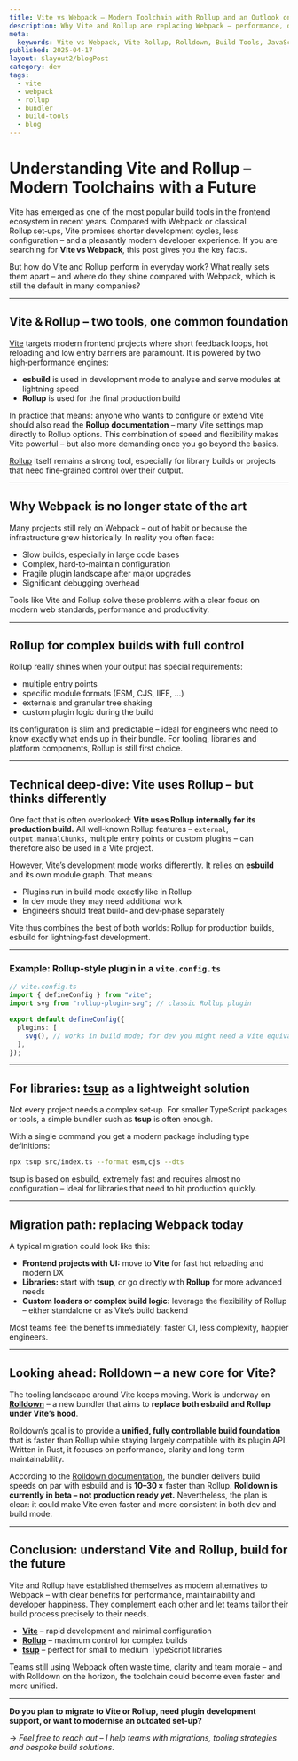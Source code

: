 ```yaml
---
title: Vite vs Webpack – Modern Toolchain with Rollup and an Outlook on Rolldowns
description: Why Vite and Rollup are replacing Webpack – performance, developer experience, migration tips and a look at Rolldown.
meta:
  keywords: Vite vs Webpack, Vite Rollup, Rolldown, Build Tools, JavaScript Bundler, tsup, Migration, Developer Experienc
published: 2025-04-17
layout: $layout2/blogPost
category: dev
tags:
  - vite
  - webpack
  - rollup
  - bundler
  - build-tools
  - blog
---
```


# Understanding Vite and Rollup – Modern Toolchains with a Future

Vite has emerged as one of the most popular build tools in the frontend ecosystem in recent years. Compared with Webpack or classical Rollup set‑ups, Vite promises shorter development cycles, less configuration – and a pleasantly modern developer experience.
If you are searching for **Vite vs Webpack**, this post gives you the key facts.

But how do Vite and Rollup perform in everyday work? What really sets them apart – and where do they shine compared with Webpack, which is still the default in many companies?

---

## Vite & Rollup – two tools, one common foundation

[Vite](https://vitejs.dev) targets modern frontend projects where short feedback loops, hot reloading and low entry barriers are paramount. It is powered by two high‑performance engines:

- **esbuild** is used in development mode to analyse and serve modules at lightning speed
- **Rollup** is used for the final production build

In practice that means: anyone who wants to configure or extend Vite should also read the **Rollup documentation** – many Vite settings map directly to Rollup options.
This combination of speed and flexibility makes Vite powerful – but also more demanding once you go beyond the basics.

[Rollup](https://rollupjs.org) itself remains a strong tool, especially for library builds or projects that need fine‑grained control over their output.

---

## Why Webpack is no longer state of the art

Many projects still rely on Webpack – out of habit or because the infrastructure grew historically. In reality you often face:

- Slow builds, especially in large code bases
- Complex, hard‑to‑maintain configuration
- Fragile plugin landscape after major upgrades
- Significant debugging overhead

Tools like Vite and Rollup solve these problems with a clear focus on modern web standards, performance and productivity.

---

## Rollup for complex builds with full control

Rollup really shines when your output has special requirements:

- multiple entry points
- specific module formats (ESM, CJS, IIFE, …)
- externals and granular tree shaking
- custom plugin logic during the build

Its configuration is slim and predictable – ideal for engineers who need to know exactly what ends up in their bundle. For tooling, libraries and platform components, Rollup is still first choice.

---

## Technical deep‑dive: Vite uses Rollup – but thinks differently

One fact that is often overlooked: **Vite uses Rollup internally for its production build.** All well‑known Rollup features – `external`, `output.manualChunks`, multiple entry points or custom plugins – can therefore also be used in a Vite project.

However, Vite’s development mode works differently. It relies on **esbuild** and its own module graph. That means:

- Plugins run in build mode exactly like in Rollup
- In dev mode they may need additional work
- Engineers should treat build‑ and dev‑phase separately

Vite thus combines the best of both worlds: Rollup for production builds, esbuild for lightning‑fast development.

---

### Example: Rollup‑style plugin in a `vite.config.ts`

```ts
// vite.config.ts
import { defineConfig } from "vite";
import svg from "rollup-plugin-svg"; // classic Rollup plugin

export default defineConfig({
  plugins: [
    svg(), // works in build mode; for dev you might need a Vite equivalent
  ],
});
```

---

## For libraries: [tsup](https://tsup.egoist.dev) as a lightweight solution

Not every project needs a complex set‑up. For smaller TypeScript packages or tools, a simple bundler such as **tsup** is often enough.

With a single command you get a modern package including type definitions:

```bash
npx tsup src/index.ts --format esm,cjs --dts
```

tsup is based on esbuild, extremely fast and requires almost no configuration – ideal for libraries that need to hit production quickly.

---

## Migration path: replacing Webpack today

A typical migration could look like this:

- **Frontend projects with UI:** move to **Vite** for fast hot reloading and modern DX
- **Libraries:** start with **tsup**, or go directly with **Rollup** for more advanced needs
- **Custom loaders or complex build logic:** leverage the flexibility of Rollup – either standalone or as Vite’s build backend

Most teams feel the benefits immediately: faster CI, less complexity, happier engineers.

---

## Looking ahead: Rolldown – a new core for Vite?

The tooling landscape around Vite keeps moving. Work is underway on **[Rolldown](https://github.com/rolldown/rolldown)** – a new bundler that aims to **replace both esbuild and Rollup under Vite’s hood**.

Rolldown’s goal is to provide a **unified, fully controllable build foundation** that is faster than Rollup while staying largely compatible with its plugin API. Written in Rust, it focuses on performance, clarity and long‑term maintainability.

According to the [Rolldown documentation](https://rolldown.rs/guide/), the bundler delivers build speeds on par with esbuild and is **10–30 ×** faster than Rollup.
**Rolldown is currently in beta – not production ready yet.** Nevertheless, the plan is clear: it could make Vite even faster and more consistent in both dev and build mode.

---

## Conclusion: understand Vite and Rollup, build for the future

Vite and Rollup have established themselves as modern alternatives to Webpack – with clear benefits for performance, maintainability and developer happiness. They complement each other and let teams tailor their build process precisely to their needs.

- **[Vite](https://vitejs.dev)** – rapid development and minimal configuration
- **[Rollup](https://rollupjs.org)** – maximum control for complex builds
- **[tsup](https://tsup.egoist.dev)** – perfect for small to medium TypeScript libraries

Teams still using Webpack often waste time, clarity and team morale – and with Rolldown on the horizon, the toolchain could become even faster and more unified.

---

**Do you plan to migrate to Vite or Rollup, need plugin development support, or want to modernise an outdated set‑up?**

→ _Feel free to reach out – I help teams with migrations, tooling strategies and bespoke build solutions._
